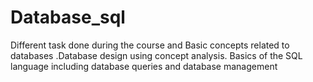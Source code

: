 # Database_sql
Different task done during the course and Basic concepts related to databases .Database design using concept analysis. Basics of the SQL language including database queries and database management
